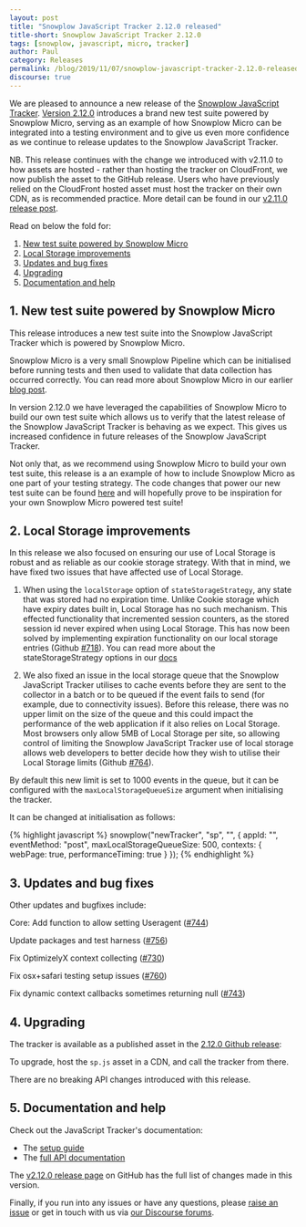 ```yaml
---
layout: post
title: "Snowplow JavaScript Tracker 2.12.0 released"
title-short: Snowplow JavaScript Tracker 2.12.0
tags: [snowplow, javascript, micro, tracker]
author: Paul
category: Releases
permalink: /blog/2019/11/07/snowplow-javascript-tracker-2.12.0-released/
discourse: true
---
```


We are pleased to announce a new release of the [Snowplow JavaScript Tracker][js-tracker]. [Version 2.12.0][2.12.0-tag] introduces a brand new test suite powered by Snowplow Micro, serving as an example of how Snowplow Micro can be integrated into a testing environment and to give us even more confidence as we continue to release updates to the Snowplow JavaScript Tracker.

NB. This release continues with the change we introduced with v2.11.0 to how assets are hosted - rather than hosting the tracker on CloudFront, we now publish the asset to the GitHub release. Users who have previously relied on the CloudFront hosted asset must host the tracker on their own CDN, as is recommended practice. More detail can be found in our [v2.11.0 release post][js-tracker-2.11.0-post].

Read on below the fold for:

1. [New test suite powered by Snowplow Micro](#micro-tests)
2. [Local Storage improvements](#local-storage)
3. [Updates and bug fixes](#updates)
4. [Upgrading](#upgrade)
5. [Documentation and help](#doc)

<!--more-->

<h2 id="micro-tests">1. New test suite powered by Snowplow Micro</h2>

This release introduces a new test suite into the Snowplow JavaScript Tracker which is powered by Snowplow Micro. 

Snowplow Micro is a very small Snowplow Pipeline which can be initialised before running tests and then used to validate that data collection has occurred correctly. You can read more about Snowplow Micro in our earlier [blog post][snowplow-micro-post].

In version 2.12.0 we have leveraged the capabilities of Snowplow Micro to build our own test suite which allows us to verify that the latest release of the Snowplow JavaScript Tracker is behaving as we expect. This gives us increased confidence in future releases of the Snowplow JavaScript Tracker.

Not only that, as we recommend using Snowplow Micro to build your own test suite, this release is a an example of how to include Snowplow Micro as one part of your testing strategy. The code changes that power our new test suite can be found [here][js-tracker-tests] and will hopefully prove to be inspiration for your own Snowplow Micro powered test suite!

<h2 id="local-storage">2. Local Storage improvements</h2>

In this release we also focused on ensuring our use of Local Storage is robust and as reliable as our cookie storage strategy. With that in mind, we have fixed two issues that have affected use of Local Storage.

1. When using the `localStorage` option of `stateStorageStrategy`, any state that was stored had no expiration time. Unlike Cookie storage which have expiry dates built in, Local Storage has no such mechanism. This effected functionality that incremented session counters, as the stored session id never expired when using Local Storage. This has now been solved by implementing expiration functionality on our local storage entries (Github [#718][718]). You can read more about the stateStorageStrategy options in our [docs][stateStorageStrategy-docs]

2. We also fixed an issue in the local storage queue that the Snowplow JavaScript Tracker utilises to cache events before they are sent to the collector in a batch or to be queued if the event fails to send (for example, due to connectivity issues). Before this release, there was no upper limit on the size of the queue and this could impact the performance of the web application if it also relies on Local Storage. Most browsers only allow 5MB of Local Storage per site, so allowing control of limiting the Snowplow JavaScript Tracker use of local storage allows web developers to better decide how they wish to utilise their Local Storage limits (Github [#764][764]).

By default this new limit is set to 1000 events in the queue, but it can be configured with the `maxLocalStorageQueueSize` argument when initialising the tracker.

It can be changed at initialisation as follows:

{% highlight javascript %}
snowplow("newTracker", "sp", "<collector-url>", {
    appId: "<app-id>",
    eventMethod: "post",
    maxLocalStorageQueueSize: 500,
    contexts: {
        webPage: true,
        performanceTiming: true
    }
});
{% endhighlight %}

<h2 id="updates">3. Updates and bug fixes</h2>

Other updates and bugfixes include:

Core: Add function to allow setting Useragent ([#744][744])

Update packages and test harness ([#756][756])

Fix OptimizelyX context collecting ([#730][730])

Fix osx+safari testing setup issues ([#760][760])

Fix dynamic context callbacks sometimes returning null ([#743][743])

<h2 id="upgrade">4. Upgrading</h2>

The tracker is available as a published asset in the [2.12.0 Github release][2.12.0-tag]:

To upgrade, host the `sp.js` asset in a CDN, and call the tracker from there.

There are no breaking API changes introduced with this release.

<h2 id="doc">5. Documentation and help</h2>

Check out the JavaScript Tracker's documentation:

* The [setup guide][setup]
* The [full API documentation][docs]

The [v2.12.0 release page][2.12.0-tag] on GitHub has the full list of changes made in this version.

Finally, if you run into any issues or have any questions, please
[raise an issue][issues] or get in touch with us via [our Discourse forums][forums].


[js-tracker]: https://github.com/snowplow/snowplow-javascript-tracker
[js-tracker-tests]: https://github.com/snowplow/snowplow-javascript-tracker/tree/master/tests
[2.12.0-tag]: https://github.com/snowplow/snowplow-javascript-tracker/releases/tag/2.12.0
[js-tracker-2.11.0-post]: /blog/2019/09/13/snowplow-javascript-tracker-2.11.0-released-with-gdpr-context/#deployment
[snowplow-micro-post]: /blog/2019/07/17/introducing-snowplow-micro/
[setup]: https://github.com/snowplow/snowplow/wiki/Javascript-tracker-setup
[issues]: https://github.com/snowplow/snowplow-javascript-tracker/issues
[forums]: https://discourse.snowplowanalytics.com/
[docs]: https://github.com/snowplow/snowplow/wiki/1-General-parameters-for-the-Javascript-tracker
[max-local-storage-docs]: https://github.com/snowplow/snowplow/wiki/1-General-parameters-for-the-Javascript-tracker#localStorageQueueSize
[stateStorageStrategy-docs]: https://github.com/snowplow/snowplow/wiki/1-General-parameters-for-the-Javascript-tracker#2214-configuring-the-storage-strategy

[755]: https://github.com/snowplow/snowplow-javascript-tracker/issues/755
[718]: https://github.com/snowplow/snowplow-javascript-tracker/issues/718
[764]: https://github.com/snowplow/snowplow-javascript-tracker/issues/764
[744]: https://github.com/snowplow/snowplow-javascript-tracker/issues/744
[730]: https://github.com/snowplow/snowplow-javascript-tracker/issues/730
[760]: https://github.com/snowplow/snowplow-javascript-tracker/issues/760
[743]: https://github.com/snowplow/snowplow-javascript-tracker/issues/743
[756]: https://github.com/snowplow/snowplow-javascript-tracker/issues/756
